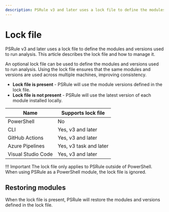 ```yaml
---
description: PSRule v3 and later uses a lock file to define the modules and versions used to run analysis. This article describes the lock file and how to manage it.
---
```


# Lock file

PSRule v3 and later uses a lock file to define the modules and versions used to run analysis.
This article describes the lock file and how to manage it.

An optional lock file can be used to define the modules and versions used to run analysis.
Using the lock file ensures that the same modules and versions are used across multiple machines, improving consistency.

- **Lock file is present** - PSRule will use the module versions defined in the lock file.
- **Lock file is not present** - PSRule will use the latest version of each module installed locally.

Name               | Supports lock file
----               | ------------------
PowerShell         | No
CLI                | Yes, v3 and later
GitHub Actions     | Yes, v3 and later
Azure Pipelines    | Yes, v3 task and later
Visual Studio Code | Yes, v3 and later

!!! Important
    The lock file only applies to PSRule outside of PowerShell.
    When using PSRule as a PowerShell module, the lock file is ignored.

## Restoring modules

When the lock file is present, PSRule will restore the modules and versions defined in the lock file.

<!-- Modules are automatically restored by PSRule when:

- Running analysis with  -->
